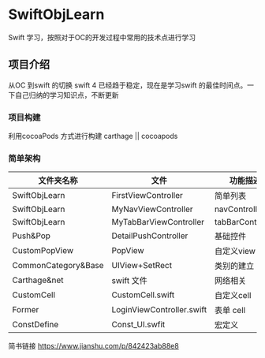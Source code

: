 # SwiftObjLearn
Swift 学习，按照对于OC的开发过程中常用的技术点进行学习
## 项目介绍
从OC 到swift 的切换 swift 4 已经趋于稳定，现在是学习swift 的最佳时间点。一下自己归纳的学习知识点，不断更新
### 项目构建
利用cocoaPods 方式进行构建 carthage || cocoapods 
### 简单架构

|  文件夹名称   |  文件  | 功能描述  |
|  ----  | ---- | ----  |
| SwiftObjLearn  |  FirstViewController  | 简单列表 |
| SwiftObjLearn  |  MyNavViewController  | navController |
| SwiftObjLearn  |  MyTabBarViewController  | tabBarController |
| Push&Pop  |  DetailPushController  | 基础控件 |
| CustomPopView  |  PopView  | 自定义view |
| CommonCategory&Base  |  UIView+SetRect  | 类别的建立 |
| Carthage&net  |  swift 文件  | 网络相关 |
| CustomCell  |  CustomCell.swift  | 自定义cell | 
| Former  |  LoginViewController.swift  | 表单 cell | 
| ConstDefine  |  Const_UI.swfit  | 宏定义 | 




简书链接
https://www.jianshu.com/p/842423ab88e8



